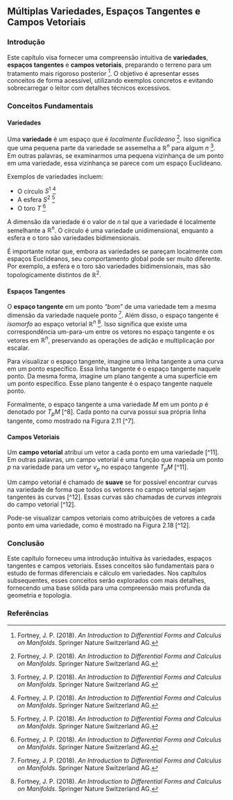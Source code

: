 ## Múltiplas Variedades, Espaços Tangentes e Campos Vetoriais

### Introdução
Este capítulo visa fornecer uma compreensão intuitiva de **variedades**, **espaços tangentes** e **campos vetoriais**, preparando o terreno para um tratamento mais rigoroso posterior [^1]. O objetivo é apresentar esses conceitos de forma acessível, utilizando exemplos concretos e evitando sobrecarregar o leitor com detalhes técnicos excessivos.

### Conceitos Fundamentais

#### Variedades
Uma **variedade** é um espaço que é *localmente Euclideano* [^1]. Isso significa que uma pequena parte da variedade se assemelha a $\mathbb{R}^n$ para algum $n$ [^1]. Em outras palavras, se examinarmos uma pequena vizinhança de um ponto em uma variedade, essa vizinhança se parece com um espaço Euclideano.

Exemplos de variedades incluem:
*   O círculo $S^1$ [^1]
*   A esfera $S^2$ [^1]
*   O toro $T$ [^1]

A dimensão da variedade é o valor de $n$ tal que a variedade é localmente semelhante a $\mathbb{R}^n$. O círculo é uma variedade unidimensional, enquanto a esfera e o toro são variedades bidimensionais.

É importante notar que, embora as variedades se pareçam localmente com espaços Euclideanos, seu comportamento global pode ser muito diferente. Por exemplo, a esfera e o toro são variedades bidimensionais, mas são topologicamente distintos de $\mathbb{R}^2$.

#### Espaços Tangentes
O **espaço tangente** em um ponto *“bom”* de uma variedade tem a mesma dimensão da variedade naquele ponto [^1]. Além disso, o espaço tangente é *isomorfo* ao espaço vetorial $\mathbb{R}^n$ [^1]. Isso significa que existe uma correspondência um-para-um entre os vetores no espaço tangente e os vetores em $\mathbb{R}^n$, preservando as operações de adição e multiplicação por escalar.

Para visualizar o espaço tangente, imagine uma linha tangente a uma curva em um ponto específico. Essa linha tangente é o espaço tangente naquele ponto. Da mesma forma, imagine um plano tangente a uma superfície em um ponto específico. Esse plano tangente é o espaço tangente naquele ponto.

Formalmente, o espaço tangente a uma variedade $M$ em um ponto $p$ é denotado por $T_pM$ [^8]. Cada ponto na curva possui sua própria linha tangente, como mostrado na Figura 2.11 [^7].

#### Campos Vetoriais
Um **campo vetorial** atribui um vetor a cada ponto em uma variedade [^11]. Em outras palavras, um campo vetorial é uma função que mapeia um ponto $p$ na variedade para um vetor $v_p$ no espaço tangente $T_pM$ [^11].

Um campo vetorial é chamado de **suave** se for possível encontrar curvas na variedade de forma que todos os vetores no campo vetorial sejam tangentes às curvas [^12]. Essas curvas são chamadas de *curvas integrais* do campo vetorial [^12].

Pode-se visualizar campos vetoriais como atribuições de vetores a cada ponto em uma variedade, como é mostrado na Figura 2.18 [^12].

### Conclusão
Este capítulo forneceu uma introdução intuitiva às variedades, espaços tangentes e campos vetoriais. Esses conceitos são fundamentais para o estudo de formas diferenciais e cálculo em variedades. Nos capítulos subsequentes, esses conceitos serão explorados com mais detalhes, fornecendo uma base sólida para uma compreensão mais profunda da geometria e topologia.

### Referências
[^1]: Fortney, J. P. (2018). *An Introduction to Differential Forms and Calculus on Manifolds*. Springer Nature Switzerland AG.
<!-- END -->